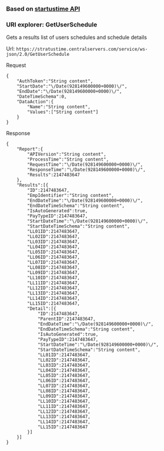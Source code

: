 ### Based on [startustime API](https://stratustime.centralservers.com/service/home/library/)

### URI explorer: GetUserSchedule

Gets a results list of users schedules and schedule details

Url: `https://stratustime.centralservers.com/service/ws-json/2.0/GetUserSchedule`

Request

```
{
	"AuthToken":"String content",
	"StartDate":"\/Date(928149600000+0000)\/",
	"EndDate":"\/Date(928149600000+0000)\/",
	"DateTimeSchema":0,
	"DataAction":{
		"Name":"String content",
		"Values":["String content"]
	}
}

```

Response

```
{
	"Report":{
		"APIVersion":"String content",
		"ProcessTime":"String content",
		"RequestTime":"\/Date(928149600000+0000)\/",
		"ResponseTime":"\/Date(928149600000+0000)\/",
		"Results":2147483647
	},
	"Results":[{
		"ID":2147483647,
		"EmpIdentifier":"String content",
		"EndDateTime":"\/Date(928149600000+0000)\/",
		"EndDateTimeSchema":"String content",
		"IsAutoGenerated":true,
		"PayTypeID":2147483647,
		"StartDateTime":"\/Date(928149600000+0000)\/",
		"StartDateTimeSchema":"String content",
		"LL01ID":2147483647,
		"LL02ID":2147483647,
		"LL03ID":2147483647,
		"LL04ID":2147483647,
		"LL05ID":2147483647,
		"LL06ID":2147483647,
		"LL07ID":2147483647,
		"LL08ID":2147483647,
		"LL09ID":2147483647,
		"LL10ID":2147483647,
		"LL11ID":2147483647,
		"LL12ID":2147483647,
		"LL13ID":2147483647,
		"LL14ID":2147483647,
		"LL15ID":2147483647,
		"Detail":[{
			"ID":2147483647,
			"ParentID":2147483647,
			"EndDateTime":"\/Date(928149600000+0000)\/",
			"EndDateTimeSchema":"String content",
			"IsAutoGenerated":true,
			"PayTypeID":2147483647,
			"StartDateTime":"\/Date(928149600000+0000)\/",
			"StartDateTimeSchema":"String content",
			"LL01ID":2147483647,
			"LL02ID":2147483647,
			"LL03ID":2147483647,
			"LL04ID":2147483647,
			"LL05ID":2147483647,
			"LL06ID":2147483647,
			"LL07ID":2147483647,
			"LL08ID":2147483647,
			"LL09ID":2147483647,
			"LL10ID":2147483647,
			"LL11ID":2147483647,
			"LL12ID":2147483647,
			"LL13ID":2147483647,
			"LL14ID":2147483647,
			"LL15ID":2147483647
		}]
	}]
}
```
